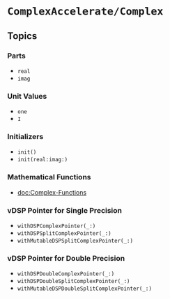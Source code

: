 #  ``ComplexAccelerate/Complex``

## Topics

### Parts
- ``real``
- ``imag``

### Unit Values
- ``one``
- ``I``

### Initializers
- ``init()``
- ``init(real:imag:)``

### Mathematical Functions
- <doc:Complex-Functions>


### vDSP Pointer for Single Precision
- ``withDSPComplexPointer(_:)``
- ``withDSPSplitComplexPointer(_:)``
- ``withMutableDSPSplitComplexPointer(_:)``

### vDSP Pointer for Double Precision
- ``withDSPDoubleComplexPointer(_:)``
- ``withDSPDoubleSplitComplexPointer(_:)``
- ``withMutableDSPDoubleSplitComplexPointer(_:)``


